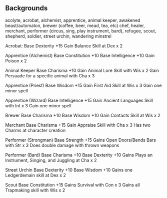 ## Backgrounds
acolyte, acrobat, alchemist, apprentice, animal keeper, awakened beast/automaton, brewer (coffee, beer, mead, tea, etc) chef, healer, merchant, performer (circus, sing, play instrument, bard), refugee, scout, shepherd, soldier, street urchin, wandering minstrel

Acrobat:
Base Dexterity +15
Gain Balance Skill at Dex x 2

Apprentice (Alchemist)
Base Constitution +10
Base Intelligence +10
Gain Poison x 2

Animal Keeper
Base Charisma +10
Gain Animal Lore Skill with Wis x 2
Gain Persuade for a specific animal with Cha x 3

Apprentice (Priest)
Base Wisdom +15
Gain First Aid Skill at Wis x 3
Gain one minor spell

Apprentice (Wizard)
Base Intelligence +15
Gain Ancient Languages Skill with Int x 3
Gain one minor spell

Brewer
Base Charisma +10
Base Wisdom +10
Gain Contacts Skill at Wis x 2

Merchant
Base Charisma +15
Gain Appraise Skill with Cha x 3
Has two Charms at character creation

Performer (Strongman)
Base Strength +15
Gains Open Doors/Bends Bars with Str x 3
Does double damage with thrown weapons

Performer (Bard)
Base Charisma +10
Base Dexterity +10
Gains Plays an Instrument, Singing, and Juggling at Cha x 2

Street Urchin
Base Dexterity +10
Base Wisdom +10
Gains one Ledgerdemain skill at Dex x 2

Scout
Base Constitution +15
Gains Survival with Con x 3
Gains all Trapmaking skill with Wis x 2
